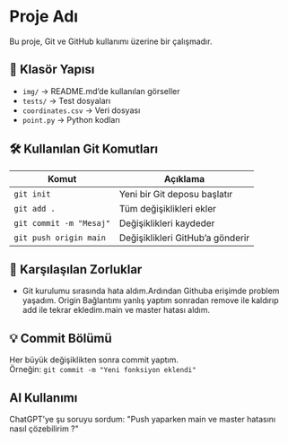 # Proje Adı  
Bu proje, Git ve GitHub kullanımı üzerine bir çalışmadır.  

## 📁 Klasör Yapısı  
- `img/` → README.md’de kullanılan görseller  
- `tests/` → Test dosyaları  
- `coordinates.csv` → Veri dosyası  
- `point.py` → Python kodları  

## 🛠 Kullanılan Git Komutları  
| Komut | Açıklama |  
|---|---|  
| `git init` | Yeni bir Git deposu başlatır |  
| `git add .` | Tüm değişiklikleri ekler |  
| `git commit -m "Mesaj"` | Değişiklikleri kaydeder |  
| `git push origin main` | Değişiklikleri GitHub’a gönderir |  


## 🤔 Karşılaşılan Zorluklar  
- Git kurulumu sırasında hata aldım.Ardından Githuba erişimde problem yaşadım. Origin Bağlantımı yanlış yaptım sonradan remove ile kaldırıp add ile tekrar ekledim.main ve master hatası aldım. 

## 💡 Commit Bölümü 
Her büyük değişiklikten sonra commit yaptım.  
Örneğin: `git commit -m "Yeni fonksiyon eklendi"`  

##  AI Kullanımı  
ChatGPT’ye şu soruyu sordum: "Push yaparken main ve master hatasını nasıl çözebilirim ?"  


![]() 
